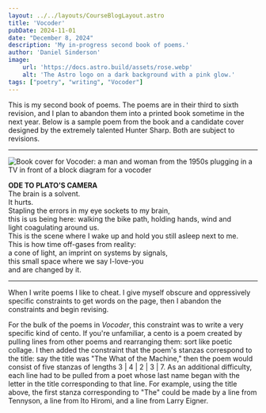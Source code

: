 ```yaml
---
layout: ../../layouts/CourseBlogLayout.astro
title: 'Vocoder'
pubDate: 2024-11-01
date: "December 8, 2024"
description: 'My in-progress second book of poems.'
author: 'Daniel Sinderson'
image:
    url: 'https://docs.astro.build/assets/rose.webp'
    alt: 'The Astro logo on a dark background with a pink glow.'
tags: ["poetry", "writing", "Vocoder"]
---
```

This is my second book of poems.
The poems are in their third to sixth revision, and I plan to abandon them into a printed book sometime in the next year.
Below is a sample poem from the book and a candidate cover designed by the extremely talented Hunter Sharp.
Both are subject to revisions.

---

![Book cover for Vocoder: a man and woman from the 1950s plugging in a TV in front of a block diagram for a vocoder](/Vocoder.Cover-medium.webp "Vocoder cover by Hunter Sharp")


**ODE TO PLATO’S CAMERA**  
The brain is a solvent.  
It hurts.  
Stapling the errors in my eye sockets to my brain,  
this is us being here: walking the bike path, holding hands, wind and  
light coagulating around us.  
This is the scene where I wake up and hold you still asleep next to me.  
This is how time off-gases from reality:  
a cone of light, an imprint on systems by signals,  
this small space where we say I-love-you  
and are changed by it.  

---

When I write poems I like to cheat.
I give myself obscure and oppressively specific constraints to get words on the page, then I abandon the constraints and begin revising.

For the bulk of the poems in *Vocoder*, this constraint was to write a very specific kind of cento.
If you're unfamiliar, a cento is a poem created by pulling lines from other poems and rearranging them: sort like poetic collage.
I then added the constraint that the poem's stanzas correspond to the title: say the title was "The What of the Machine," then the poem would consist of five stanzas of lengths 3 | 4 | 2 | 3 | 7.
As an additional difficulty, each line had to be pulled from a poet whose last name began with the letter in the title corresponding to that line.
For example, using the title above, the first stanza corresponding to "The" could be made by a line from Tennyson, a line from Ito Hiromi, and a line from Larry Eigner.